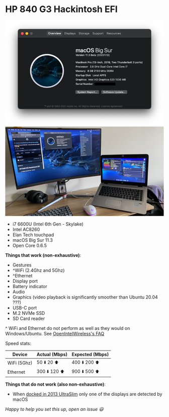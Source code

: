 # HP 840 G3 Hackintosh EFI

![Screenshot - About this Mac](/about-this-mac.png)
![HP 840 G3 Running macOS](/Image.jpg)

- i7 6600U (Intel 6th Gen - Skylake)
- Intel AC8260
- Elan Tech touchpad
- macOS Big Sur 11.3
- Open Core 0.6.5

**Things that work (non-exhaustive)**:
- Gestures
- ^WiFi (2.4Ghz and 5Ghz)
- ^Ethernet
- Display port
- Battery indicator
- Audio 
- Graphics (video playback is significantly smoother than Ubuntu 20.04 ???) 
- USB-C port
- M.2 NVMe SSD
- SD Card reader

^ WiFi and Ethernet do not perform as well as they would on Windows/Ubuntu. See [OpenIntelWireless's FAQ](https://openintelwireless.github.io/itlwm/FAQ.html#performance-sucks)

Speed stats:

| Device      | Actual (Mbps) | Expected (Mbps) |
|-------------|---------------|-----------------|
| WiFi (5Ghz) |  50 ⬇️  20 ⬆️   | 400 ⬇️ 200 ⬆️     |
| Ethernet    | 300 ⬇️ 120 ⬆️   | 900 ⬇️ 500 ⬆️     |

**Things that do not work (also non-exhaustive)**:
- When [docked in 2013 UltraSlim](https://support.hp.com/us-en/product/hp-2013-ultraslim-docking-station/5450893/) only one of the displays are detected by macOS


*Happy to help you set this up, open an issue 😃*
